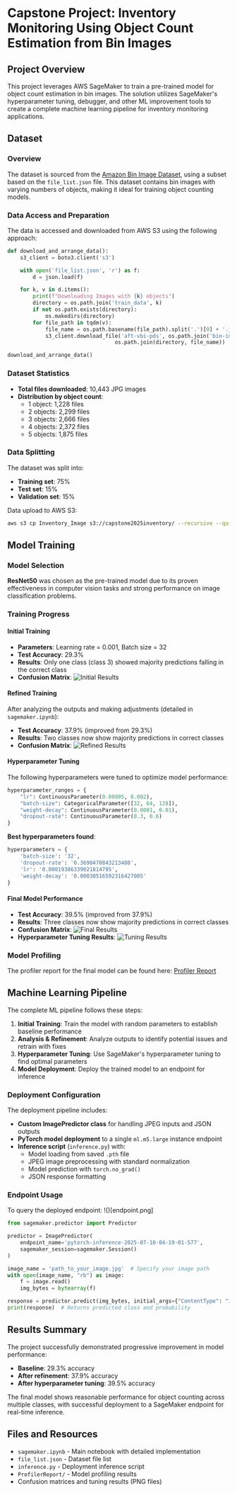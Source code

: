 # Capstone Project: Inventory Monitoring Using Object Count Estimation from Bin Images

## Project Overview

This project leverages AWS SageMaker to train a pre-trained model for object count estimation in bin images. The solution utilizes SageMaker's hyperparameter tuning, debugger, and other ML improvement tools to create a complete machine learning pipeline for inventory monitoring applications.

## Dataset

### Overview

The dataset is sourced from the [Amazon Bin Image Dataset](https://registry.opendata.aws/amazon-bin-imagery/), using a subset based on the `file_list.json` file. This dataset contains bin images with varying numbers of objects, making it ideal for training object counting models.

### Data Access and Preparation

The data is accessed and downloaded from AWS S3 using the following approach:

```python
def download_and_arrange_data():
    s3_client = boto3.client('s3')

    with open('file_list.json', 'r') as f:
        d = json.load(f)

    for k, v in d.items():
        print(f"Downloading Images with {k} objects")
        directory = os.path.join('train_data', k)
        if not os.path.exists(directory):
            os.makedirs(directory)
        for file_path in tqdm(v):
            file_name = os.path.basename(file_path).split('.')[0] + '.jpg'
            s3_client.download_file('aft-vbi-pds', os.path.join('bin-images', file_name),
                                  os.path.join(directory, file_name))

download_and_arrange_data()
```

### Dataset Statistics

- **Total files downloaded**: 10,443 JPG images
- **Distribution by object count**:
  - 1 object: 1,228 files
  - 2 objects: 2,299 files  
  - 3 objects: 2,666 files
  - 4 objects: 2,372 files
  - 5 objects: 1,875 files

### Data Splitting

The dataset was split into:
- **Training set**: 75%
- **Test set**: 15%
- **Validation set**: 15%

Data upload to AWS S3:
```bash
aws s3 cp Inventory_Image s3://capstone2025inventory/ --recursive --quiet
```

## Model Training

### Model Selection

**ResNet50** was chosen as the pre-trained model due to its proven effectiveness in computer vision tasks and strong performance on image classification problems.

### Training Progress

#### Initial Training
- **Parameters**: Learning rate = 0.001, Batch size = 32
- **Test Accuracy**: 29.3%
- **Results**: Only one class (class 3) showed majority predictions falling in the correct class
- **Confusion Matrix**: ![Initial Results](confusion_matrix1.png)

#### Refined Training
After analyzing the outputs and making adjustments (detailed in `sagemaker.ipynb`):
- **Test Accuracy**: 37.9% (improved from 29.3%)
- **Results**: Two classes now show majority predictions in correct classes
- **Confusion Matrix**: ![Refined Results](confusion_matrix2.png)

#### Hyperparameter Tuning
The following hyperparameters were tuned to optimize model performance:

```python
hyperparameter_ranges = {
    "lr": ContinuousParameter(0.00005, 0.002),  
    "batch-size": CategoricalParameter([32, 64, 128]),
    "weight-decay": ContinuousParameter(0.0001, 0.01),  
    "dropout-rate": ContinuousParameter(0.3, 0.6)  
}
```

**Best hyperparameters found**:
```python
hyperparameters = {
    'batch-size': '32',
    'dropout-rate': '0.3690470843213408',
    'lr': '0.00019386339021814795',
    'weight-decay': '0.00030516592316427005'
}
```

#### Final Model Performance
- **Test Accuracy**: 39.5% (improved from 37.9%)
- **Results**: Three classes now show majority predictions in correct classes
- **Confusion Matrix**: ![Final Results](confusion_matrix3.png)
- **Hyperparameter Tuning Results**: ![Tuning Results](hyperparameter_tuning.png)

### Model Profiling

The profiler report for the final model can be found here: [Profiler Report](./ProfilerReport/profiler-output/profiler-report.html)

## Machine Learning Pipeline

The complete ML pipeline follows these steps:

1. **Initial Training**: Train the model with random parameters to establish baseline performance
2. **Analysis & Refinement**: Analyze outputs to identify potential issues and retrain with fixes
3. **Hyperparameter Tuning**: Use SageMaker's hyperparameter tuning to find optimal parameters
4. **Model Deployment**: Deploy the trained model to an endpoint for inference

### Deployment Configuration

The deployment pipeline includes:
- **Custom ImagePredictor class** for handling JPEG inputs and JSON outputs
- **PyTorch model deployment** to a single `ml.m5.large` instance endpoint
- **Inference script** (`inference.py`) with:
  - Model loading from saved `.pth` file
  - JPEG image preprocessing with standard normalization
  - Model prediction with `torch.no_grad()`
  - JSON response formatting

### Endpoint Usage

To query the deployed endpoint:
!()[endpoint.png]
```python
from sagemaker.predictor import Predictor

predictor = ImagePredictor(
    endpoint_name='pytorch-inference-2025-07-10-04-19-01-577',
    sagemaker_session=sagemaker.Session()
)

image_name = 'path_to_your_image.jpg'  # Specify your image path
with open(image_name, "rb") as image:
    f = image.read()
    img_bytes = bytearray(f)

response = predictor.predict(img_bytes, initial_args={"ContentType": "image/jpeg"})
print(response)  # Returns predicted class and probability
```

## Results Summary

The project successfully demonstrated progressive improvement in model performance:
- **Baseline**: 29.3% accuracy
- **After refinement**: 37.9% accuracy  
- **After hyperparameter tuning**: 39.5% accuracy

The final model shows reasonable performance for object counting across multiple classes, with successful deployment to a SageMaker endpoint for real-time inference.

## Files and Resources

- `sagemaker.ipynb` - Main notebook with detailed implementation
- `file_list.json` - Dataset file list
- `inference.py` - Deployment inference script
- `ProfilerReport/` - Model profiling results
- Confusion matrices and tuning results (PNG files)